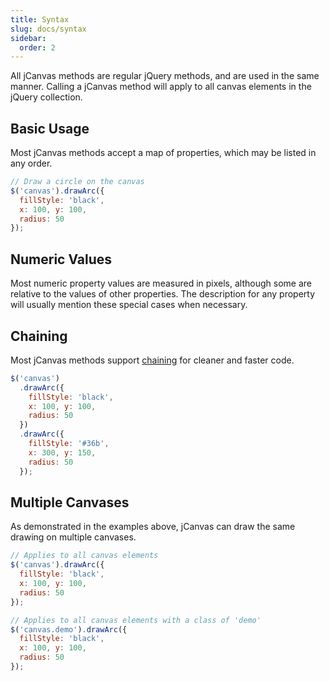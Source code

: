 ```yaml
---
title: Syntax
slug: docs/syntax
sidebar:
  order: 2
---
```


All jCanvas methods are regular jQuery methods, and are used in the same manner. Calling a jCanvas method will apply to all canvas elements in the jQuery collection.

## Basic Usage

Most jCanvas methods accept a map of properties, which may be listed in any order.

```js
// Draw a circle on the canvas
$('canvas').drawArc({
  fillStyle: 'black',
  x: 100, y: 100,
  radius: 50
});
```

## Numeric Values

Most numeric property values are measured in pixels, although some are relative to the values of other properties. The description for any property will usually mention these special cases when necessary.

## Chaining

Most jCanvas methods support [chaining](http://tobiasahlin.com/blog/quick-guide-chaining-in-jquery/) for cleaner and faster code.

```js
$('canvas')
  .drawArc({
    fillStyle: 'black',
    x: 100, y: 100,
    radius: 50
  })
  .drawArc({
    fillStyle: '#36b',
    x: 300, y: 150,
    radius: 50
  });
```

## Multiple Canvases

As demonstrated in the examples above, jCanvas can draw the same drawing on multiple canvases.

```js
// Applies to all canvas elements
$('canvas').drawArc({
  fillStyle: 'black',
  x: 100, y: 100,
  radius: 50
});
```

```js
// Applies to all canvas elements with a class of 'demo'
$('canvas.demo').drawArc({
  fillStyle: 'black',
  x: 100, y: 100,
  radius: 50
});
```
